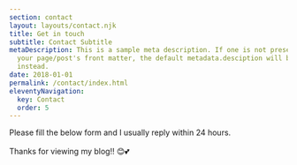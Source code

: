 ```yaml
---
section: contact
layout: layouts/contact.njk
title: Get in touch
subtitle: Contact Subtitle
metaDescription: This is a sample meta description. If one is not present in
  your page/post's front matter, the default metadata.desciption will be used
  instead.
date: 2018-01-01
permalink: /contact/index.html
eleventyNavigation:
  key: Contact
  order: 5
---
```

Please fill the below form and I usually reply within 24 hours.\
\
Thanks for viewing my blog!! 😊💕